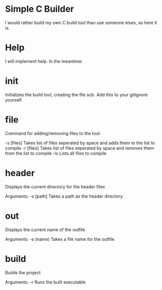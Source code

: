 # Simple C Builder

I would rather build my own C build tool than use someone elses, so here it is.

# Help

I will implement help. In the meantime:

# init
Initializes the build tool, creating the file scb. Add this to your gitignore yourself.

# file
Command for adding/removing files to the tool.

-s \[files]       Takes list of files seperated by space and adds them to the list to compile
-r \[files]       Takes list of files seperated by space and removes them from the list to compile
-ls               Lists all files to compile

# header
Displays the current directory for the header files

Arguments:
-s \[path]      Takes a path as the header directory


# out
Displays the current name of the outfile
 
Arguments:
-s (name)       Takes a file name for the outfile

# build
Builds the project

Arguments:
-r              Runs the built executable